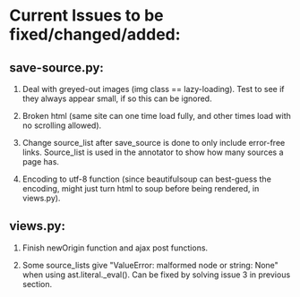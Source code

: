 # Current Issues to be fixed/changed/added:

## save-source.py:

1) Deal with greyed-out images (img class == lazy-loading). Test to see if they always appear small, if so this can be ignored.

2) Broken html (same site can one time load fully, and other times load with no scrolling allowed).

3) Change source_list after save_source is done to only include error-free links. Source_list is used in the annotator to show how many sources a page has.

4) Encoding to utf-8 function (since beautifulsoup can best-guess the encoding, might just turn html to soup before being rendered, in views.py).

## views.py:

1) Finish newOrigin function and ajax post functions.

2) Some source_lists give "ValueError: malformed node or string: None" when using ast.literal._eval(). Can be fixed by solving issue 3 in previous section.